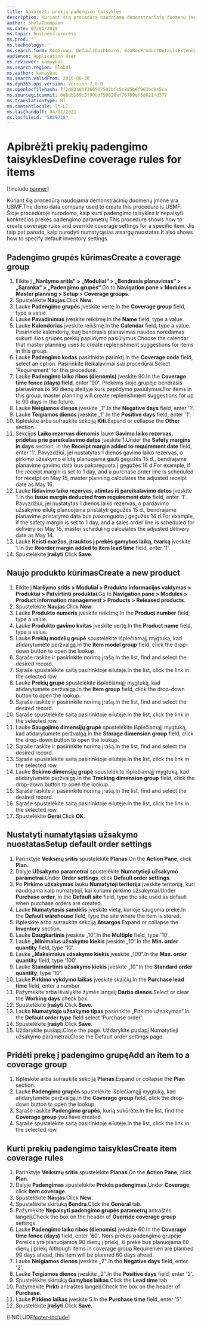 ```yaml
---
title: Apibrėžti prekių padengimo taisykles
description: Kuriant šią procedūrą naudojama demonstracinių duomenų įmonė yra USMF.
author: ShylaThompson
ms.date: 07/01/2019
ms.topic: business-process
ms.prod: ''
ms.technology: ''
ms.search.form: ReqGroup, DefaultDashboard, EcoResProductDetailsExtended, EcoResProductCreate, InventItemOrderSetup, ReqItemTable
audience: Application User
ms.reviewer: kamaybac
ms.search.region: Global
ms.author: kamaybac
ms.search.validFrom: 2016-06-30
ms.dyn365.ops.version: Version 7.0.0
ms.openlocfilehash: ff2d83a01f366517502bfc5c885b6f963bd945ca
ms.sourcegitcommit: 0e8db169c3f90bd750826af76709ef5d621fd377
ms.translationtype: HT
ms.contentlocale: lt-LT
ms.lasthandoff: 04/01/2021
ms.locfileid: "5829718"
---
```

# <a name="define-coverage-rules-for-items"></a><span data-ttu-id="1f0b4-103">Apibrėžti prekių padengimo taisykles</span><span class="sxs-lookup"><span data-stu-id="1f0b4-103">Define coverage rules for items</span></span>

[!include [banner](../../includes/banner.md)]

<span data-ttu-id="1f0b4-104">Kuriant šią procedūrą naudojama demonstracinių duomenų įmonė yra USMF.</span><span class="sxs-lookup"><span data-stu-id="1f0b4-104">The demo data company used to create this procedure is USMF.</span></span> <span data-ttu-id="1f0b4-105">Šioje procedūroje nurodoma, kaip kurti padengimo taisykles ir nepaisyti konkrečios prekės padengimo parametrų.</span><span class="sxs-lookup"><span data-stu-id="1f0b4-105">This procedure shows how to create coverage rules and override coverage settings for a specific item.</span></span> <span data-ttu-id="1f0b4-106">Jis taip pat parodo, kaip nurodyti numatytąsias atsargų nuostatas.</span><span class="sxs-lookup"><span data-stu-id="1f0b4-106">It also shows how to specify default inventory settings.</span></span>


## <a name="create-a-coverage-group"></a><span data-ttu-id="1f0b4-107">Padengimo grupės kūrimas</span><span class="sxs-lookup"><span data-stu-id="1f0b4-107">Create a coverage group</span></span>
1. <span data-ttu-id="1f0b4-108">Eikite į **„Naršymo sritis“ > „Moduliai“ > „Bendrasis planavimas“ > „Sąranka“ > „Padengimo grupės“**.</span><span class="sxs-lookup"><span data-stu-id="1f0b4-108">Go to **Navigation pane > Modules > Master planning > Setup > Coverage groups**.</span></span>
2. <span data-ttu-id="1f0b4-109">Spustelėkite **Naujas**.</span><span class="sxs-lookup"><span data-stu-id="1f0b4-109">Click **New**.</span></span>
3. <span data-ttu-id="1f0b4-110">Lauke **Padengimo grupės** įveskite vertę.</span><span class="sxs-lookup"><span data-stu-id="1f0b4-110">In the **Coverage group** field, type a value.</span></span>
4. <span data-ttu-id="1f0b4-111">Lauke **Pavadinimas** įveskite reikšmę.</span><span class="sxs-lookup"><span data-stu-id="1f0b4-111">In the **Name** field, type a value.</span></span>
5. <span data-ttu-id="1f0b4-112">Lauke **Kalendorius** įveskite reikšmę.</span><span class="sxs-lookup"><span data-stu-id="1f0b4-112">In the **Calendar** field, type a value.</span></span> <span data-ttu-id="1f0b4-113">Pasirinkite kalendorių, kurį bendrasis planavimas naudos norėdamas sukurti šios grupės prekių papildymo pasiūlymus.</span><span class="sxs-lookup"><span data-stu-id="1f0b4-113">Choose the calendar that master planning uses to create replenishment suggestions for items in this group.</span></span>  
6. <span data-ttu-id="1f0b4-114">Lauke **Padengimo kodas** pasirinkite parinktį.</span><span class="sxs-lookup"><span data-stu-id="1f0b4-114">In the **Coverage code** field, select an option.</span></span> <span data-ttu-id="1f0b4-115">Pasirinkite Reikalavimai šiai procedūrai.</span><span class="sxs-lookup"><span data-stu-id="1f0b4-115">Select 'Requirement' for this procedure.</span></span>  
7. <span data-ttu-id="1f0b4-116">Lauke **Padengimo laiko ribos (dienomis)** įveskite 90.</span><span class="sxs-lookup"><span data-stu-id="1f0b4-116">In the **Coverage time fence (days) field**, enter '90'.</span></span> <span data-ttu-id="1f0b4-117">Prekėms šioje grupėje bendrasis planavimas iki 90 dienų ateityje kurs papildymo pasiūlymus.</span><span class="sxs-lookup"><span data-stu-id="1f0b4-117">For items in this group, master planning will create replenishment suggestions for up to 90 days in the future.</span></span>  
8. <span data-ttu-id="1f0b4-118">Lauke **Neigiamos dienos** įveskite „1‟.</span><span class="sxs-lookup"><span data-stu-id="1f0b4-118">In the **Negative days** field, enter '1'.</span></span>
9. <span data-ttu-id="1f0b4-119">Lauke **Teigiamos dienos** įveskite „1‟.</span><span class="sxs-lookup"><span data-stu-id="1f0b4-119">In the **Positive days** field, enter '1'.</span></span>
10. <span data-ttu-id="1f0b4-120">Išplėskite arba sutraukite sekciją **Kiti**.</span><span class="sxs-lookup"><span data-stu-id="1f0b4-120">Expand or collapse the **Other** section.</span></span>
11. <span data-ttu-id="1f0b4-121">Sekcijos **Laiko rezervas dienomis** lauke **Gavimo laiko rezervas, pridėtas prie pareikalavimo datos** įveskite 1.</span><span class="sxs-lookup"><span data-stu-id="1f0b4-121">Under the **Safety margins in days** section, in the **Receipt margin added to requirement date** field, enter '1'.</span></span> <span data-ttu-id="1f0b4-122">Pavyzdžiui, jei nustatytas 1 dienos gavimo laiko rezervas, o pirkimo užsakymo eilutę planuojama gauti gegužės 15 d., bendrajame planavime gavimo data bus pakoreguota į gegužės 16 d.</span><span class="sxs-lookup"><span data-stu-id="1f0b4-122">For example, if the receipt margin is set to 1 day, and a purchase order line is scheduled for receipt on May 15, master planning calculates the adjusted receipt date as May 16.</span></span>  
12. <span data-ttu-id="1f0b4-123">Lauke **Išdavimo laiko rezervas, atimtas iš pareikalavimo datos** įveskite 1.</span><span class="sxs-lookup"><span data-stu-id="1f0b4-123">In the **Issue margin deducted from requirement date** field, enter '1'.</span></span> <span data-ttu-id="1f0b4-124">Pavyzdžiui, jei nustatytas 1 dienos laiko rezervas, o pardavimo užsakymo eilutę planuojama pristatyti gegužės 15 d., bendrajame planavime pristatymo data bus pakoreguota į gegužės 14 d.</span><span class="sxs-lookup"><span data-stu-id="1f0b4-124">For example, if the safety margin is set to 1 day, and a sales order line is scheduled for delivery on May 15, master scheduling calculates the adjusted delivery date as May 14.</span></span>  
13. <span data-ttu-id="1f0b4-125">Lauke **Keisti maržos, įtrauktos į prekės gamybos laiką, tvarką** įveskite 1.</span><span class="sxs-lookup"><span data-stu-id="1f0b4-125">In the **Reorder margin added to item lead time** field, enter '1'.</span></span>
14. <span data-ttu-id="1f0b4-126">Spustelėkite **Įrašyti**.</span><span class="sxs-lookup"><span data-stu-id="1f0b4-126">Click **Save**.</span></span>

## <a name="create-a-new-product"></a><span data-ttu-id="1f0b4-127">Naujo produkto kūrimas</span><span class="sxs-lookup"><span data-stu-id="1f0b4-127">Create a new product</span></span>
1. <span data-ttu-id="1f0b4-128">Eikite į **Naršymo sritis > Moduliai > Produkto informacijos valdymas > Produktai > Patvirtinti produktai**.</span><span class="sxs-lookup"><span data-stu-id="1f0b4-128">Go to **Navigation pane > Modules > Product information management > Products > Released products**.</span></span>
2. <span data-ttu-id="1f0b4-129">Spustelėkite **Naujas**.</span><span class="sxs-lookup"><span data-stu-id="1f0b4-129">Click **New**.</span></span>
3. <span data-ttu-id="1f0b4-130">Lauke **Produkto numeris** įveskite reikšmę.</span><span class="sxs-lookup"><span data-stu-id="1f0b4-130">In the **Product number** field, type a value.</span></span>
4. <span data-ttu-id="1f0b4-131">Lauke **Produkto gavimo kvitas** įveskite vertę.</span><span class="sxs-lookup"><span data-stu-id="1f0b4-131">In the **Product name** field, type a value.</span></span>
5. <span data-ttu-id="1f0b4-132">Lauke **Prekių modelių grupė** spustelėkite išplečiamąjį mygtuką, kad atidarytumėte peržvalgą.</span><span class="sxs-lookup"><span data-stu-id="1f0b4-132">In the **Item model group** field, click the drop-down button to open the lookup.</span></span>
6. <span data-ttu-id="1f0b4-133">Sąraše raskite ir pasirinkite norimą įrašą.</span><span class="sxs-lookup"><span data-stu-id="1f0b4-133">In the list, find and select the desired record.</span></span>
7. <span data-ttu-id="1f0b4-134">Sąraše spustelėkite saitą pasirinktoje eilutėje.</span><span class="sxs-lookup"><span data-stu-id="1f0b4-134">In the list, click the link in the selected row.</span></span>
8. <span data-ttu-id="1f0b4-135">Lauke **Prekių grupė** spustelėkite išplečiamąjį mygtuką, kad atidarytumėte peržvalgą.</span><span class="sxs-lookup"><span data-stu-id="1f0b4-135">In the **Item group** field, click the drop-down button to open the lookup.</span></span>
9. <span data-ttu-id="1f0b4-136">Sąraše raskite ir pasirinkite norimą įrašą.</span><span class="sxs-lookup"><span data-stu-id="1f0b4-136">In the list, find and select the desired record.</span></span>
10. <span data-ttu-id="1f0b4-137">Sąraše spustelėkite saitą pasirinktoje eilutėje.</span><span class="sxs-lookup"><span data-stu-id="1f0b4-137">In the list, click the link in the selected row.</span></span>
11. <span data-ttu-id="1f0b4-138">Lauke **Saugojimo dimensijų grupė** spustelėkite išplečiamąjį mygtuką, kad atidarytumėte peržvalgą.</span><span class="sxs-lookup"><span data-stu-id="1f0b4-138">In the **Storage dimension group** field, click the drop-down button to open the lookup.</span></span>
12. <span data-ttu-id="1f0b4-139">Sąraše raskite ir pasirinkite norimą įrašą.</span><span class="sxs-lookup"><span data-stu-id="1f0b4-139">In the list, find and select the desired record.</span></span>
13. <span data-ttu-id="1f0b4-140">Sąraše spustelėkite saitą pasirinktoje eilutėje.</span><span class="sxs-lookup"><span data-stu-id="1f0b4-140">In the list, click the link in the selected row.</span></span>
14. <span data-ttu-id="1f0b4-141">Lauke **Sekimo dimensijų grupė** spustelėkite išplečiamąjį mygtuką, kad atidarytumėte peržvalgą.</span><span class="sxs-lookup"><span data-stu-id="1f0b4-141">In the **Tracking dimension group** field, click the drop-down button to open the lookup.</span></span>
15. <span data-ttu-id="1f0b4-142">Sąraše raskite ir pasirinkite norimą įrašą.</span><span class="sxs-lookup"><span data-stu-id="1f0b4-142">In the list, find and select the desired record.</span></span>
16. <span data-ttu-id="1f0b4-143">Sąraše spustelėkite saitą pasirinktoje eilutėje.</span><span class="sxs-lookup"><span data-stu-id="1f0b4-143">In the list, click the link in the selected row.</span></span>
17. <span data-ttu-id="1f0b4-144">Spustelėkite **Gerai**.</span><span class="sxs-lookup"><span data-stu-id="1f0b4-144">Click **OK**.</span></span>

## <a name="setup-default-order-settings"></a><span data-ttu-id="1f0b4-145">Nustatyti numatytąsias užsakymo nuostatas</span><span class="sxs-lookup"><span data-stu-id="1f0b4-145">Setup default order settings</span></span>
1. <span data-ttu-id="1f0b4-146">Parinktyje **Veiksmų sritis** spustelėkite **Planas**.</span><span class="sxs-lookup"><span data-stu-id="1f0b4-146">On the **Action Pane**, click **Plan**.</span></span>
2. <span data-ttu-id="1f0b4-147">Dalyje **Užsakymo parametrai** spustelėkite **Numatytieji užsakymo parametrai**.</span><span class="sxs-lookup"><span data-stu-id="1f0b4-147">Under **Order settings**, click **Default order settings**.</span></span>
3. <span data-ttu-id="1f0b4-148">Po **Pirkimo užsakymas** lauku **Numatytoji teritorija** įveskite teritoriją, kuri naudojama kaip numatytoji, kai kuriami pirkimo užsakymai.</span><span class="sxs-lookup"><span data-stu-id="1f0b4-148">Under **Purchase order**, in the **Default site** field, type the site used as default when purchase orders are created.</span></span>
4. <span data-ttu-id="1f0b4-149">Lauke **Numatytasis sandėlis** įveskite vietą, kurioje saugoma prekė.</span><span class="sxs-lookup"><span data-stu-id="1f0b4-149">In the **Default warehouse** field, type the site where the item is stored.</span></span>
5. <span data-ttu-id="1f0b4-150">Išplėskite arba sutraukite sekciją **Atsargos**.</span><span class="sxs-lookup"><span data-stu-id="1f0b4-150">Expand or collapse the **Inventory** section.</span></span>
6. <span data-ttu-id="1f0b4-151">Lauke **Daugkartinis** įveskite „10“.</span><span class="sxs-lookup"><span data-stu-id="1f0b4-151">In the **Multiple** field, type '10'.</span></span>
7. <span data-ttu-id="1f0b4-152">Lauke **„Minimalus užsakymo kiekis** įveskite „10“.</span><span class="sxs-lookup"><span data-stu-id="1f0b4-152">In the **Min. order quantity** field, type '10'.</span></span>
8. <span data-ttu-id="1f0b4-153">Lauke **„Maksimalus užsakymo kiekis** įveskite „100“.</span><span class="sxs-lookup"><span data-stu-id="1f0b4-153">In the **Max. order quantity** field, type '100'.</span></span>
9. <span data-ttu-id="1f0b4-154">Lauke **Standartinis užsakymo kiekis** įveskite „10“.</span><span class="sxs-lookup"><span data-stu-id="1f0b4-154">In the **Standard order quantity**, type '10'.</span></span>
10. <span data-ttu-id="1f0b4-155">Lauke **Pirkimo vykdymo laikas** įveskite skaičių.</span><span class="sxs-lookup"><span data-stu-id="1f0b4-155">In the **Purchase lead time** field, enter a number.</span></span>
11. <span data-ttu-id="1f0b4-156">Pažymėkite arba išvalykite žymės langelį **Darbo dienos**.</span><span class="sxs-lookup"><span data-stu-id="1f0b4-156">Select or clear the **Working days** check box.</span></span>
12. <span data-ttu-id="1f0b4-157">Spustelėkite **Įrašyti**.</span><span class="sxs-lookup"><span data-stu-id="1f0b4-157">Click **Save**.</span></span>
13. <span data-ttu-id="1f0b4-158">Lauke **Numatytojo užsakymo tipas** pasirinkite „Pirkimo užsakymas“.</span><span class="sxs-lookup"><span data-stu-id="1f0b4-158">In the **Default order type** field select 'Purchase order'.</span></span>
14. <span data-ttu-id="1f0b4-159">Spustelėkite **Įrašyti**.</span><span class="sxs-lookup"><span data-stu-id="1f0b4-159">Click **Save**.</span></span>
15. <span data-ttu-id="1f0b4-160">Uždarykite puslapį.</span><span class="sxs-lookup"><span data-stu-id="1f0b4-160">Close the page.</span></span> <span data-ttu-id="1f0b4-161">Uždarykite puslapį Numatytieji užsakymo parametrai.</span><span class="sxs-lookup"><span data-stu-id="1f0b4-161">Close the Default order settings page.</span></span>  

## <a name="add-an-item-to-a-coverage-group"></a><span data-ttu-id="1f0b4-162">Pridėti prekę į padengimo grupę</span><span class="sxs-lookup"><span data-stu-id="1f0b4-162">Add an item to a coverage group</span></span>
1. <span data-ttu-id="1f0b4-163">Išplėskite arba sutraukite sekciją **Planas**.</span><span class="sxs-lookup"><span data-stu-id="1f0b4-163">Expand or collapse the **Plan** section.</span></span>
2. <span data-ttu-id="1f0b4-164">Lauke **Padengimo grupės** spustelėkite išplečiamąjį mygtuką, kad atidarytumėte peržvalgą.</span><span class="sxs-lookup"><span data-stu-id="1f0b4-164">In the **Coverage group** field, click the drop-down button to open the lookup.</span></span>
3. <span data-ttu-id="1f0b4-165">Sąraše raskite **Padengimo grupės**, kurią sukūrėte.</span><span class="sxs-lookup"><span data-stu-id="1f0b4-165">In the list, find the **Coverage group** you have created.</span></span>
4. <span data-ttu-id="1f0b4-166">Sąraše spustelėkite saitą pasirinktoje eilutėje.</span><span class="sxs-lookup"><span data-stu-id="1f0b4-166">In the list, click the link in the selected row.</span></span>

## <a name="create-item-coverage-rules"></a><span data-ttu-id="1f0b4-167">Kurti prekių padengimo taisykles</span><span class="sxs-lookup"><span data-stu-id="1f0b4-167">Create item coverage rules</span></span>
1. <span data-ttu-id="1f0b4-168">Parinktyje **Veiksmų sritis** spustelėkite **Planas**.</span><span class="sxs-lookup"><span data-stu-id="1f0b4-168">On the **Action Pane**, click **Plan**.</span></span>
2. <span data-ttu-id="1f0b4-169">Dalyje **Padengimas** spustelėkite **Prekės padengimas**.</span><span class="sxs-lookup"><span data-stu-id="1f0b4-169">Under **Coverage**, click **Item coverage**.</span></span>
3. <span data-ttu-id="1f0b4-170">Spustelėkite **Naujas**.</span><span class="sxs-lookup"><span data-stu-id="1f0b4-170">Click **New**.</span></span>
4. <span data-ttu-id="1f0b4-171">Spustelėkite skirtuką **Bendra**.</span><span class="sxs-lookup"><span data-stu-id="1f0b4-171">Click the **General** tab.</span></span>
5. <span data-ttu-id="1f0b4-172">Pažymėkite **Nepaisyti padengimo grupės parametrų** antraštės langelį.</span><span class="sxs-lookup"><span data-stu-id="1f0b4-172">Check the box on the header of **Override coverage group** settings.</span></span>
6. <span data-ttu-id="1f0b4-173">Lauke **Padengimo laiko ribos (dienomis)** įveskite 60.</span><span class="sxs-lookup"><span data-stu-id="1f0b4-173">In the **Coverage time fence (days)** field, enter '60'.</span></span> <span data-ttu-id="1f0b4-174">Nors prekės padengimo grupėje Poreikis yra planuojamos 90 dienų į priekį, ši prekė bus planuojama 60 dienų į priekį.</span><span class="sxs-lookup"><span data-stu-id="1f0b4-174">Although items in coverage group Requiremen are planned 90 days ahead, this item will be planned 60 days ahead.</span></span>  
7. <span data-ttu-id="1f0b4-175">Lauke **Neigiamos dienos** įveskite „2‟.</span><span class="sxs-lookup"><span data-stu-id="1f0b4-175">In the **Negative days** field, enter '2'.</span></span>
8. <span data-ttu-id="1f0b4-176">Lauke **Teigiamos dienos** įveskite „2‟.</span><span class="sxs-lookup"><span data-stu-id="1f0b4-176">In the **Positive days** field, enter '2'.</span></span>
9. <span data-ttu-id="1f0b4-177">Spustelėkite skirtuką **Gamybos laikas**.</span><span class="sxs-lookup"><span data-stu-id="1f0b4-177">Click the **Lead time** tab.</span></span>
10. <span data-ttu-id="1f0b4-178">Pažymėkite **Pirkti** antraštės langelį.</span><span class="sxs-lookup"><span data-stu-id="1f0b4-178">Check the box on the header of **Purchase**.</span></span>
11. <span data-ttu-id="1f0b4-179">Lauke **Pirkimo laikas** įveskite 5.</span><span class="sxs-lookup"><span data-stu-id="1f0b4-179">In the **Purchase time** field, enter '5'.</span></span>
12. <span data-ttu-id="1f0b4-180">Spustelėkite **Įrašyti**.</span><span class="sxs-lookup"><span data-stu-id="1f0b4-180">Click **Save**.</span></span>



[!INCLUDE[footer-include](../../../includes/footer-banner.md)]